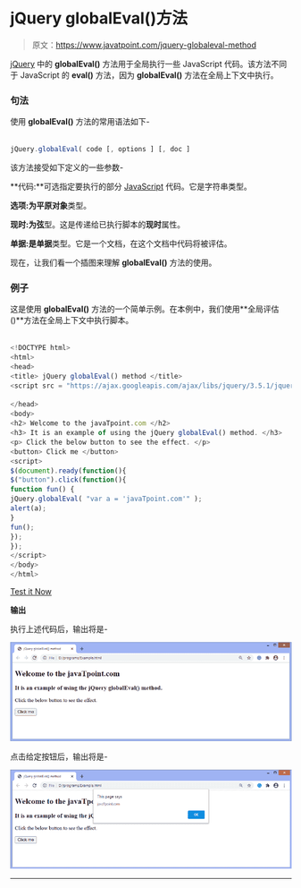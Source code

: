 # jQuery globalEval()方法

> 原文：<https://www.javatpoint.com/jquery-globaleval-method>

[jQuery](https://www.javatpoint.com/jquery-tutorial) 中的 **globalEval()** 方法用于全局执行一些 JavaScript 代码。该方法不同于 JavaScript 的 **eval()** 方法，因为 **globalEval()** 方法在全局上下文中执行。

### 句法

使用 **globalEval()** 方法的常用语法如下-

```js

jQuery.globalEval( code [, options ] [, doc ]

```

该方法接受如下定义的一些参数-

**代码:**可选指定要执行的部分 [JavaScript](https://www.javatpoint.com/javascript-tutorial) 代码。它是字符串类型。

**选项:**为**平原对象**类型。

**现时:**为**弦**型。这是传递给已执行脚本的**现时**属性。

**单据:**是**单据**类型。它是一个文档，在这个文档中代码将被评估。

现在，让我们看一个插图来理解 **globalEval()** 方法的使用。

### 例子

这是使用 **globalEval()** 方法的一个简单示例。在本例中，我们使用**全局评估()**方法在全局上下文中执行脚本。

```js

<!DOCTYPE html>
<html>
<head>
<title> jQuery globalEval() method </title>
<script src = "https://ajax.googleapis.com/ajax/libs/jquery/3.5.1/jquery.min.js"> </script>

</head>
<body>
<h2> Welcome to the javaTpoint.com </h2>
<h3> It is an example of using the jQuery globalEval() method. </h3>
<p> Click the below button to see the effect. </p>
<button> Click me </button>
<script>
$(document).ready(function(){
$("button").click(function(){
function fun() {
jQuery.globalEval( "var a = 'javaTpoint.com'" );
alert(a);
}
fun();
});
});
</script>
</body>
</html>

```

[Test it Now](https://www.javatpoint.com/oprweb/test.jsp?filename=jquery-globaleval-method1)

**输出**

执行上述代码后，输出将是-

![jQuery globalEval() method](img/f15ec17b3069dc01e7bec30079b2f56c.png)

点击给定按钮后，输出将是-

![jQuery globalEval() method](img/b6c5dbd844adf701e4e55adb8923a2ac.png)

* * *